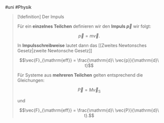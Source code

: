 #uni #Physik 

> [!definition] Der Impuls
> 
> Für ein **einzelnes Teilchen** definieren wir den **Impuls $\vec{p}$** wir folgt:
> 
> $$\vec{p} = m \vec{v}.$$
> 
> In **Impulsschreibweise** lautet dann das [[Zweites Newtonsches Gesetz|zweite Newtonsche Gesetz]]
> 
> $$\vec{F}_{\mathrm{eff}} = \frac{\mathrm{d}\ \vec{p}}{\mathrm{d}\ t}$$
> 
> Für Systeme aus **mehreren Teilchen** gelten entsprechend die Gleichungen:
> 
> $$\vec{P} = M \vec{v}_{\mathrm{S}}$$
> 
> und
> 
> $$\vec{F}_{\mathrm{eff}} = \frac{\mathrm{d}\ \vec{P}}{\mathrm{d}\ t}.$$